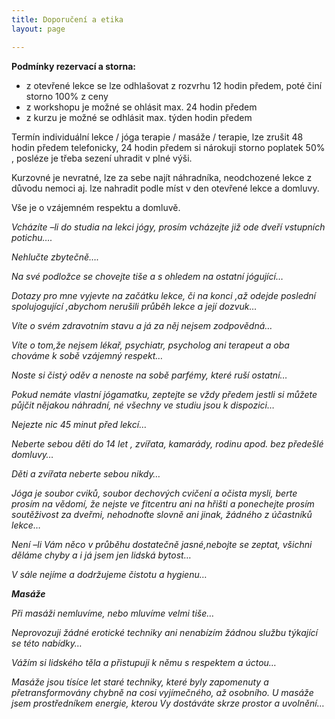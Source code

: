 ```yaml
---
title: Doporučení a etika
layout: page

---
```


**Podmínky rezervací a storna:**


- z otevřené lekce se lze odhlašovat z rozvrhu  12 hodin předem, poté činí storno 100% z ceny
- z workshopu je možné se ohlásit max. 24 hodin předem
- z kurzu je možné se odhlásit max. týden hodin předem

Termín individuální lekce / jóga terapie / masáže /  terapie, lze zrušit 48 hodin předem telefonicky, 24 hodin předem si nárokuji storno poplatek 50% , posléze je třeba sezení uhradit v plné výši.

Kurzovné je nevratné, lze za sebe najít náhradníka, neodchozené lekce z důvodu nemoci aj. lze nahradit podle míst v den otevřené lekce a domluvy.

Vše je o vzájemném respektu a domluvě.


_Vcházíte –li do studia na lekci jógy, prosím vcházejte již ode dveří vstupních  potichu…._

_Nehlučte zbytečně…._

_Na své podložce se chovejte tiše a s ohledem na ostatní jógující…_

_Dotazy pro mne vyjevte na začátku lekce, či na konci ,až odejde poslední spolujogující ,abychom nerušili průběh lekce a její dozvuk…_

_Víte o svém zdravotním stavu a já za něj nejsem zodpovědná…_

_Víte o tom,že nejsem lékař, psychiatr, psycholog ani terapeut a oba chováme k sobě vzájemný respekt…_

_Noste si čistý oděv a nenoste na sobě parfémy, které ruší ostatní…_

_Pokud nemáte vlastní jógamatku, zeptejte se vždy předem jestli si můžete půjčit nějakou náhradní, né všechny ve studiu jsou k dispozici…_

_Nejezte nic 45 minut před lekcí…_

_Neberte sebou děti do 14 let , zvířata, kamarády, rodinu apod. bez předešlé domluvy…_

_Děti a zvířata neberte sebou nikdy…_

_Jóga je soubor cviků, soubor dechových cvičení a očista mysli, berte prosím na vědomí, že nejste ve fitcentru ani na hřišti a ponechejte prosím soutěživost za dveřmi, nehodnoťte slovně ani jinak, žádného z účastníků lekce…_

_Není –li Vám něco v průběhu dostatečně jasné,nebojte se zeptat, všichni děláme chyby a i já jsem jen lidská bytost…_

_V sále nejíme a dodržujeme čistotu a hygienu…_

**_Masáže_**

_Při masáži nemluvíme, nebo mluvíme velmi tiše…_

_Neprovozuji žádné erotické techniky ani nenabízím žádnou službu týkající se této nabídky…_

_Vážím si lidského těla a přistupuji k němu s respektem a úctou…_

_Masáže jsou tísíce let staré techniky, které byly zapomenuty a přetransformovány chybně na cosi vyjímečného, až osobního. U masáže jsem prostředníkem energie, kterou Vy dostáváte skrze prostor a uvolnění…_